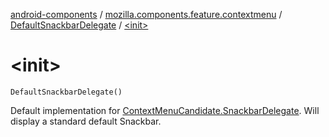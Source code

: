 [android-components](../../index.md) / [mozilla.components.feature.contextmenu](../index.md) / [DefaultSnackbarDelegate](index.md) / [&lt;init&gt;](./-init-.md)

# &lt;init&gt;

`DefaultSnackbarDelegate()`

Default implementation for [ContextMenuCandidate.SnackbarDelegate](../-context-menu-candidate/-snackbar-delegate/index.md). Will display a standard default Snackbar.


